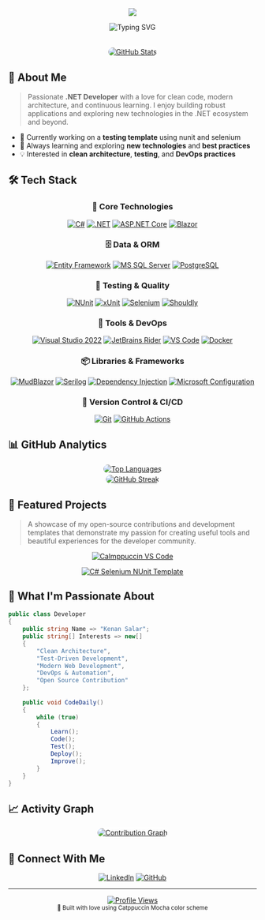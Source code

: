 <div align="center">
  <img src="https://capsule-render.vercel.app/api?type=waving&color=gradient&customColorList=12&height=200&section=header&text=Kenan%20Salar&fontSize=50&fontColor=fff&animation=fadeIn" />
  
  ![Typing SVG](https://readme-typing-svg.demolab.com?font=JetBrains+Mono&weight=600&size=26&duration=2500&pause=1000&color=F38BA8&background=00000000&center=true&vCenter=true&multiline=true&width=800&height=120&lines=.NET+Developer;Building+Modern+Applications;Always+Learning+%26+Growing)
</div>

</br>

<div align="center">
  <a href="https://github.com/KenanSalar?tab=overview">
    <img src="https://github-readme-stats.vercel.app/api?username=KenanSalar&show_icons=true&theme=catppuccin_mocha&hide_border=false&border_color=ffffff&bg_color=1e1e2e&title_color=cdd6f4&icon_color=f38ba8&text_color=cdd6f4&ring_color=f9e2af&border_radius=15" alt="GitHub Stats" style="border: 2px solid #ffffff; border-radius: 15px;" />
  </a>
</div>

## 🚀 About Me

> Passionate **.NET Developer** with a love for clean code, modern architecture, and continuous learning. I enjoy building robust applications and exploring new technologies in the .NET ecosystem and beyond.

- 🔭 Currently working on a **testing template** using nunit and selenium
- 🌱 Always learning and exploring **new technologies** and **best practices**
- 💡 Interested in **clean architecture**, **testing**, and **DevOps practices**

## 🛠️ Tech Stack

<div align="center">

### 🎯 Core Technologies
[![C#](https://img.shields.io/badge/C%23-239120?style=for-the-badge&logo=csharp&logoColor=white)](https://docs.microsoft.com/en-us/dotnet/csharp/)
[![.NET](https://img.shields.io/badge/.NET-512BD4?style=for-the-badge&logo=dotnet&logoColor=white)](https://dotnet.microsoft.com/)
[![ASP.NET Core](https://img.shields.io/badge/ASP.NET_Core-0078D4?style=for-the-badge&logo=dotnet&logoColor=white)](https://docs.microsoft.com/en-us/aspnet/core/)
[![Blazor](https://img.shields.io/badge/Blazor-512BD4?style=for-the-badge&logo=blazor&logoColor=white)](https://dotnet.microsoft.com/apps/aspnet/web-apps/blazor)

### 🗄️ Data & ORM
[![Entity Framework](https://img.shields.io/badge/Entity_Framework-512BD4?style=for-the-badge&logo=microsoft&logoColor=white)](https://docs.microsoft.com/en-us/ef/)
[![MS SQL Server](https://img.shields.io/badge/MS_SQL_Server-0078D4?style=for-the-badge&logo=microsoftsqlserver&logoColor=white)](https://www.microsoft.com/en-us/sql-server)
[![PostgreSQL](https://img.shields.io/badge/PostgreSQL-336791?style=for-the-badge&logo=postgresql&logoColor=white)](https://www.postgresql.org/)

### 🧪 Testing & Quality
[![NUnit](https://img.shields.io/badge/NUnit-22B2B5?style=for-the-badge&logo=nunit&logoColor=white)](https://nunit.org/)
[![xUnit](https://img.shields.io/badge/xUnit-5A2D91?style=for-the-badge&logo=xunit&logoColor=white)](https://xunit.net/)
[![Selenium](https://img.shields.io/badge/Selenium-43B02A?style=for-the-badge&logo=selenium&logoColor=white)](https://selenium.dev/)
[![Shouldly](https://img.shields.io/badge/Shouldly-FF6600?style=for-the-badge&logoColor=white)](https://docs.shouldly.org/)

### 🔧 Tools & DevOps
[![Visual Studio 2022](https://img.shields.io/badge/Visual_Studio_2022-5C2D91?style=for-the-badge&logo=visualstudio&logoColor=white)](https://visualstudio.microsoft.com/vs/)
[![JetBrains Rider](https://img.shields.io/badge/JetBrains_Rider-000000?style=for-the-badge&logo=rider&logoColor=white)](https://www.jetbrains.com/rider/)
[![VS Code](https://img.shields.io/badge/VS_Code-007ACC?style=for-the-badge&logo=visualstudiocode&logoColor=white)](https://code.visualstudio.com/)
[![Docker](https://img.shields.io/badge/Docker-2496ED?style=for-the-badge&logo=docker&logoColor=white)](https://www.docker.com/)

### 📦 Libraries & Frameworks
[![MudBlazor](https://img.shields.io/badge/MudBlazor-594AE2?style=for-the-badge&logoColor=white)](https://mudblazor.com/)
[![Serilog](https://img.shields.io/badge/Serilog-1E88E5?style=for-the-badge&logoColor=white)](https://serilog.net/)
[![Dependency Injection](https://img.shields.io/badge/Dependency_Injection-512BD4?style=for-the-badge&logoColor=white)](https://docs.microsoft.com/en-us/dotnet/core/extensions/dependency-injection)
[![Microsoft Configuration](https://img.shields.io/badge/MS_Configuration-0078D4?style=for-the-badge&logoColor=white)](https://docs.microsoft.com/en-us/dotnet/core/extensions/configuration)

### 🔄 Version Control & CI/CD
[![Git](https://img.shields.io/badge/Git-F05032?style=for-the-badge&logo=git&logoColor=white)](https://git-scm.com/)
[![GitHub Actions](https://img.shields.io/badge/GitHub_Actions-2088FF?style=for-the-badge&logo=githubactions&logoColor=white)](https://github.com/features/actions)

</div>

## 📊 GitHub Analytics

<div align="center">
  <a href="https://github.com/KenanSalar?tab=repositories">
    <img src="https://github-readme-stats.vercel.app/api/top-langs/?username=KenanSalar&layout=compact&theme=catppuccin_mocha&hide_border=false&border_color=ffffff&bg_color=1e1e2e&title_color=cdd6f4&text_color=cdd6f4&border_radius=15" alt="Top Languages" style="border: 2px solid #ffffff; border-radius: 15px;" />
  </a>
</div>

<div align="center">
  <a href="https://github.com/KenanSalar?tab=overview">
    <img src="https://github-readme-streak-stats.herokuapp.com/?user=KenanSalar&theme=catppuccin-mocha&hide_border=false&border=ffffff&background=1e1e2e&stroke=cdd6f4&ring=f9e2af&fire=f38ba8&currStreakNum=cdd6f4&sideNums=cdd6f4&currStreakLabel=a6e3a1&sideLabels=a6e3a1&dates=6c7086&border_radius=15" alt="GitHub Streak" style="border: 2px solid #ffffff; border-radius: 15px;" />
  </a>
</div>

## 🎨 Featured Projects

> A showcase of my open-source contributions and development templates that demonstrate my passion for creating useful tools and beautiful experiences for the developer community.

<div align="center">

[![Calmppuccin VS Code](https://github-readme-stats.vercel.app/api/pin/?username=KenanSalar&repo=calmppuccin-vscode&theme=catppuccin_mocha&hide_border=false&border_color=ffffff&bg_color=1e1e2e&title_color=cdd6f4&text_color=cdd6f4&icon_color=f38ba8&border_radius=15&show_description=true)](https://github.com/KenanSalar/calmppuccin-vscode)

[![C# Selenium NUnit Template](https://github-readme-stats.vercel.app/api/pin/?username=KenanSalar&repo=csharp-selenium-nunit-template&theme=catppuccin_mocha&hide_border=false&border_color=ffffff&bg_color=1e1e2e&title_color=cdd6f4&text_color=cdd6f4&icon_color=f38ba8&border_radius=15&show_description=true)](https://github.com/KenanSalar/csharp-selenium-nunit-template)

</div>

## 🌟 What I'm Passionate About

```csharp
public class Developer
{
    public string Name => "Kenan Salar";
    public string[] Interests => new[]
    {
        "Clean Architecture",
        "Test-Driven Development",
        "Modern Web Development",
        "DevOps & Automation",
        "Open Source Contribution"
    };
    
    public void CodeDaily()
    {
        while (true)
        {
            Learn();
            Code();
            Test();
            Deploy();
            Improve();
        }
    }
}
```

## 📈 Activity Graph

<div align="center">
  <a href="https://github.com/KenanSalar?tab=overview">
    <img src="https://github-readme-activity-graph.vercel.app/graph?username=KenanSalar&bg_color=1e1e2e&color=cdd6f4&line=f38ba8&point=f9e2af&area=true&hide_border=false&border_color=ffffff&radius=15" alt="Contribution Graph" style="border: 2px solid #ffffff; border-radius: 15px;" />
  </a>
</div>

## 🤝 Connect With Me

<div align="center">

[![LinkedIn](https://img.shields.io/badge/LinkedIn-0077B5?style=for-the-badge&logo=linkedin&logoColor=white)](https://www.linkedin.com/in/kenan-salar-9aab5731a/)
[![GitHub](https://img.shields.io/badge/GitHub-100000?style=for-the-badge&logo=github&logoColor=white)](https://github.com/KenanSalar)

</div>

---

<div align="center">
  <a href="https://github.com/KenanSalar?tab=repositories">
    <img src="https://komarev.com/ghpvc/?username=KenanSalar&color=f38ba8&style=for-the-badge&label=PROFILE+VIEWS" alt="Profile Views" />
  </a>
</div>

<div align="center">
  <sub>💖 Built with love using Catppuccin Mocha color scheme</sub>
</div>
